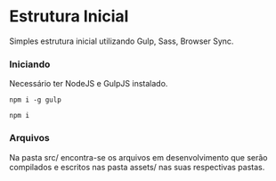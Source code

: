 # Estrutura Inicial

Simples estrutura inicial utilizando Gulp, Sass, Browser Sync.

### Iniciando

Necessário ter NodeJS e GulpJS instalado.

```
npm i -g gulp

npm i
```

### Arquivos

Na pasta src/ encontra-se os arquivos em desenvolvimento que serão compilados e escritos nas pasta assets/ nas suas respectivas pastas.